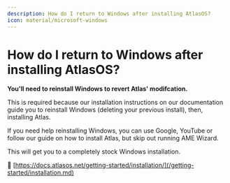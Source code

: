 ```yaml
---
description: How do I return to Windows after installing AtlasOS?
icon: material/microsoft-windows
---
```


# How do I return to Windows after installing AtlasOS?

**You'll need to reinstall Windows to revert Atlas' modifcation.**

This is required because our installation instructions on our documentation guide you to reinstall Windows (deleting your previous install), then, installing Atlas.

If you need help reinstalling Windows, you can use Google, YouTube or follow our guide on how to install Atlas, but skip out running AME Wizard.

This will get you to a completely stock Windows installation.

🔗 [https://docs.atlasos.net/getting-started/installation/](/getting-started/installation.md)
